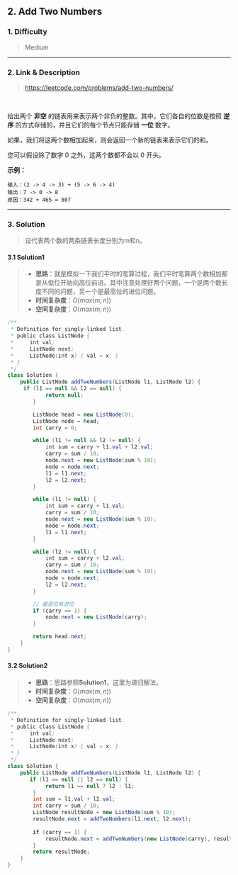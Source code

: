 ## 2. Add Two Numbers

### 1. Difficulty

> Medium

***

### 2. Link & Description
> https://leetcode.com/problems/add-two-numbers/

<br/>

给出两个 **非空** 的链表用来表示两个非负的整数。其中，它们各自的位数是按照 **逆序** 的方式存储的，并且它们的每个节点只能存储 **一位** 数字。

如果，我们将这两个数相加起来，则会返回一个新的链表来表示它们的和。

您可以假设除了数字 0 之外，这两个数都不会以 0 开头。

**示例：**

```
输入：(2 -> 4 -> 3) + (5 -> 6 -> 4)
输出：7 -> 0 -> 8
原因：342 + 465 = 807
```

***

### 3. Solution

> 设代表两个数的两条链表长度分别为m和n。

#### 3.1 Solution1

> * **思路**：就是模拟一下我们平时的笔算过程，我们平时笔算两个数相加都是从低位开始向高位前进。其中注意处理好两个问题，一个是两个数长度不同的问题，另一个是最高位的进位问题。
> * **时间复杂度**：$O(max(m, n))$
> * **空间复杂度**：$O(max(m, n))$

```java
/**
 * Definition for singly-linked list.
 * public class ListNode {
 *     int val;
 *     ListNode next;
 *     ListNode(int x) { val = x; }
 * }
 */
class Solution {
    public ListNode addTwoNumbers(ListNode l1, ListNode l2) {
     if (l1 == null && l2 == null) {
            return null;
        }

        ListNode head = new ListNode(0);
        ListNode node = head;
        int carry = 0;

        while (l1 != null && l2 != null) {
            int sum = carry + l1.val + l2.val;
            carry = sum / 10;
            node.next = new ListNode(sum % 10);
            node = node.next;
            l1 = l1.next;
            l2 = l2.next;
        }

        while (l1 != null) {
            int sum = carry + l1.val;
            carry = sum / 10;
            node.next = new ListNode(sum % 10);
            node = node.next;
            l1 = l1.next;
        }

        while (l2 != null) {
            int sum = carry + l2.val;
            carry = sum / 10;
            node.next = new ListNode(sum % 10);
            node = node.next;
            l2 = l2.next;
        }

        // 最高位有进位
        if (carry == 1) {
            node.next = new ListNode(carry);
        }

        return head.next;
    }   
}
```

#### 3.2 Solution2

> * **思路**：思路参照**Solution1**，这里为递归解法。
> * **时间复杂度**：$O(max(m, n))$
> * **空间复杂度**：$O(max(m, n))$

```java
/**
 * Definition for singly-linked list.
 * public class ListNode {
 *     int val;
 *     ListNode next;
 *     ListNode(int x) { val = x; }
 * }
 */
class Solution {
    public ListNode addTwoNumbers(ListNode l1, ListNode l2) {
       if (l1 == null || l2 == null) {
            return l1 == null ? l2 : l1;
        }
        int sum = l1.val + l2.val;
        int carry = sum / 10;
        ListNode resultNode = new ListNode(sum % 10);
        resultNode.next = addTwoNumbers(l1.next, l2.next);
      
        if (carry == 1) {
            resultNode.next = addTwoNumbers(new ListNode(carry), resultNode.next);
        }
        return resultNode;
    }
}
```
